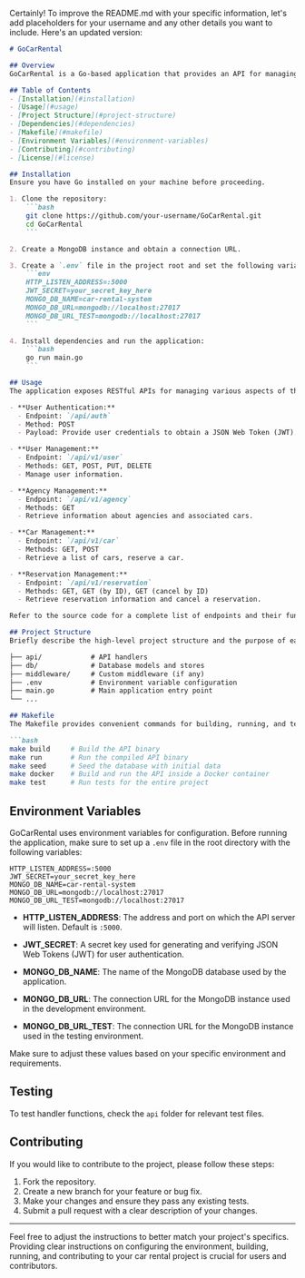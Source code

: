 Certainly! To improve the README.md with your specific information, let's add placeholders for your username and any other details you want to include. Here's an updated version:

```markdown
# GoCarRental

## Overview
GoCarRental is a Go-based application that provides an API for managing car rental operations, including user authentication, agency management, car listing, and reservation handling. This document provides essential information for setting up, using, and contributing to the project.

## Table of Contents
- [Installation](#installation)
- [Usage](#usage)
- [Project Structure](#project-structure)
- [Dependencies](#dependencies)
- [Makefile](#makefile)
- [Environment Variables](#environment-variables)
- [Contributing](#contributing)
- [License](#license)

## Installation
Ensure you have Go installed on your machine before proceeding.

1. Clone the repository:
    ```bash
    git clone https://github.com/your-username/GoCarRental.git
    cd GoCarRental
    ```

2. Create a MongoDB instance and obtain a connection URL.

3. Create a `.env` file in the project root and set the following variables:
    ```env
    HTTP_LISTEN_ADDRESS=:5000
    JWT_SECRET=your_secret_key_here
    MONGO_DB_NAME=car-rental-system
    MONGO_DB_URL=mongodb://localhost:27017
    MONGO_DB_URL_TEST=mongodb://localhost:27017
    ```

4. Install dependencies and run the application:
    ```bash
    go run main.go
    ```

## Usage
The application exposes RESTful APIs for managing various aspects of the car rental system. Below are some examples of how to interact with the API:

- **User Authentication:**
  - Endpoint: `/api/auth`
  - Method: POST
  - Payload: Provide user credentials to obtain a JSON Web Token (JWT).

- **User Management:**
  - Endpoint: `/api/v1/user`
  - Methods: GET, POST, PUT, DELETE
  - Manage user information.

- **Agency Management:**
  - Endpoint: `/api/v1/agency`
  - Methods: GET
  - Retrieve information about agencies and associated cars.

- **Car Management:**
  - Endpoint: `/api/v1/car`
  - Methods: GET, POST
  - Retrieve a list of cars, reserve a car.

- **Reservation Management:**
  - Endpoint: `/api/v1/reservation`
  - Methods: GET, GET (by ID), GET (cancel by ID)
  - Retrieve reservation information and cancel a reservation.

Refer to the source code for a complete list of endpoints and their functionality.

## Project Structure
Briefly describe the high-level project structure and the purpose of each directory or package.

├── api/            # API handlers
├── db/             # Database models and stores
├── middleware/     # Custom middleware (if any)
├── .env            # Environment variable configuration
├── main.go         # Main application entry point
└── ...

## Makefile
The Makefile provides convenient commands for building, running, and testing the Car Rental System. Use the following commands:

```bash
make build     # Build the API binary
make run       # Run the compiled API binary
make seed      # Seed the database with initial data
make docker    # Build and run the API inside a Docker container
make test      # Run tests for the entire project
```

## Environment Variables

GoCarRental uses environment variables for configuration. Before running the application, make sure to set up a `.env` file in the root directory with the following variables:

```env
HTTP_LISTEN_ADDRESS=:5000
JWT_SECRET=your_secret_key_here
MONGO_DB_NAME=car-rental-system
MONGO_DB_URL=mongodb://localhost:27017
MONGO_DB_URL_TEST=mongodb://localhost:27017
```

- **HTTP_LISTEN_ADDRESS**: The address and port on which the API server will listen. Default is `:5000`.

- **JWT_SECRET**: A secret key used for generating and verifying JSON Web Tokens (JWT) for user authentication.

- **MONGO_DB_NAME**: The name of the MongoDB database used by the application.

- **MONGO_DB_URL**: The connection URL for the MongoDB instance used in the development environment.

- **MONGO_DB_URL_TEST**: The connection URL for the MongoDB instance used in the testing environment.

Make sure to adjust these values based on your specific environment and requirements.

## Testing
To test handler functions, check the `api` folder for relevant test files.

## Contributing
If you would like to contribute to the project, please follow these steps:

1. Fork the repository.
2. Create a new branch for your feature or bug fix.
3. Make your changes and ensure they pass any existing tests.
4. Submit a pull request with a clear description of your changes.

---

Feel free to adjust the instructions to better match your project's specifics. Providing clear instructions on configuring the environment, building, running, and contributing to your car rental project is crucial for users and contributors.
```
